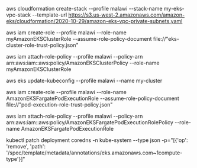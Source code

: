 aws cloudformation create-stack --profile malawi  --stack-name my-eks-vpc-stack --template-url https://s3.us-west-2.amazonaws.com/amazon-eks/cloudformation/2020-10-29/amazon-eks-vpc-private-subnets.yaml



aws iam create-role --profile malawi   --role-name myAmazonEKSClusterRole   --assume-role-policy-document file://"eks-cluster-role-trust-policy.json"


aws iam attach-role-policy --profile malawi  --policy-arn arn:aws:iam::aws:policy/AmazonEKSClusterPolicy  --role-name myAmazonEKSClusterRole


aws eks update-kubeconfig --profile malawi --name my-cluster


aws iam create-role --profile malawi  --role-name AmazonEKSFargatePodExecutionRole  --assume-role-policy-document file://"pod-execution-role-trust-policy.json"



aws iam attach-role-policy --profile malawi  --policy-arn arn:aws:iam::aws:policy/AmazonEKSFargatePodExecutionRolePolicy   --role-name AmazonEKSFargatePodExecutionRole


kubectl patch deployment coredns     -n kube-system     --type json   -p="[{'op': 'remove', 'path': '/spec/template/metadata/annotations/eks.amazonaws.com~1compute-type'}]"